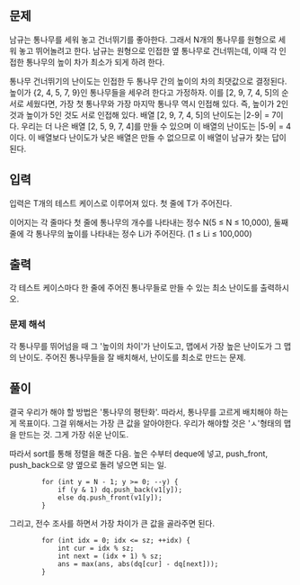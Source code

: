 ## 문제
남규는 통나무를 세워 놓고 건너뛰기를 좋아한다. 그래서 N개의 통나무를 원형으로 세워 놓고 뛰어놀려고 한다. 남규는 원형으로 인접한 옆 통나무로 건너뛰는데, 이때 각 인접한 통나무의 높이 차가 최소가 되게 하려 한다.

통나무 건너뛰기의 난이도는 인접한 두 통나무 간의 높이의 차의 최댓값으로 결정된다. 높이가 {2, 4, 5, 7, 9}인 통나무들을 세우려 한다고 가정하자. 이를 [2, 9, 7, 4, 5]의 순서로 세웠다면, 가장 첫 통나무와 가장 마지막 통나무 역시 인접해 있다. 즉, 높이가 2인 것과 높이가 5인 것도 서로 인접해 있다. 배열 [2, 9, 7, 4, 5]의 난이도는 |2-9| = 7이다. 우리는 더 나은 배열 [2, 5, 9, 7, 4]를 만들 수 있으며 이 배열의 난이도는 |5-9| = 4이다. 이 배열보다 난이도가 낮은 배열은 만들 수 없으므로 이 배열이 남규가 찾는 답이 된다.

## 입력

입력은 T개의 테스트 케이스로 이루어져 있다. 첫 줄에 T가 주어진다.

이어지는 각 줄마다 첫 줄에 통나무의 개수를 나타내는 정수 N(5 ≤ N ≤ 10,000), 둘째 줄에 각 통나무의 높이를 나타내는 정수 Li가 주어진다. (1 ≤ Li ≤ 100,000)

## 출력

각 테스트 케이스마다 한 줄에 주어진 통나무들로 만들 수 있는 최소 난이도를 출력하시오.


### 문제 해석

각 통나무를 뛰어넘을 때 그 '높이의 차이'가 난이도고, 맵에서 가장 높은 난이도가 그 맵의 난이도.
주어진 통나무들을 잘 배치해서, 난이도를 최소로 만드는 문제.


## 풀이

결국 우리가 해야 할 방법은 '통나무의 평탄화'. 따라서, 통나무를 고르게 배치해야 하는 게 목표이다.
그걸 위해서는 가장 큰 값을 알아야한다. 우리가 해야할 것은 'ㅅ'형태의 맵을 만드는 것. 그게 가장 쉬운 난이도.

따라서 sort를 통해 정렬을 해준 다음. 높은 수부터 deque에 넣고, push_front, push_back으로 양 옆으로 돌려 넣으면 되는 일. 

```
		for (int y = N - 1; y >= 0; --y) {
			if (y & 1) dq.push_back(v1[y]);
			else dq.push_front(v1[y]);
		}

```

그리고, 전수 조사를 하면서 가장 차이가 큰 값을 골라주면 된다.


```
		for (int idx = 0; idx <= sz; ++idx) {
			int cur = idx % sz;
			int next = (idx + 1) % sz;
			ans = max(ans, abs(dq[cur] - dq[next]));
		}

```